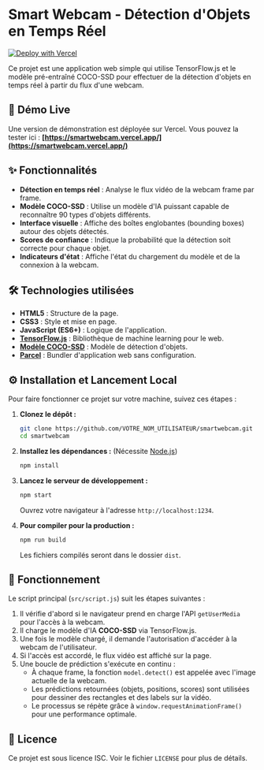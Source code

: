  # Smart Webcam - Détection d'Objets en Temps Réel
 
 [![Deploy with Vercel](https://vercel.com/button)](https://smartwebcam.vercel.app/)
 
 Ce projet est une application web simple qui utilise TensorFlow.js et le modèle pré-entraîné COCO-SSD pour effectuer de la détection d'objets en temps réel à partir du flux d'une webcam.
 
 ## 🚀 Démo Live
 
 Une version de démonstration est déployée sur Vercel. Vous pouvez la tester ici :
 **[https://smartwebcam.vercel.app/](https://smartwebcam.vercel.app/)**
 
 ## ✨ Fonctionnalités
 
 - **Détection en temps réel** : Analyse le flux vidéo de la webcam frame par frame.
 - **Modèle COCO-SSD** : Utilise un modèle d'IA puissant capable de reconnaître 90 types d'objets différents.
 - **Interface visuelle** : Affiche des boîtes englobantes (bounding boxes) autour des objets détectés.
 - **Scores de confiance** : Indique la probabilité que la détection soit correcte pour chaque objet.
 - **Indicateurs d'état** : Affiche l'état du chargement du modèle et de la connexion à la webcam.
 
 ## 🛠️ Technologies utilisées
 
 - **HTML5** : Structure de la page.
 - **CSS3** : Style et mise en page.
 - **JavaScript (ES6+)** : Logique de l'application.
 - **[TensorFlow.js](https://www.tensorflow.org/js)** : Bibliothèque de machine learning pour le web.
 - **[Modèle COCO-SSD](https://github.com/tensorflow/tfjs-models/tree/master/coco-ssd)** : Modèle de détection d'objets.
 - **[Parcel](https://parceljs.org/)** : Bundler d'application web sans configuration.
 
 ## ⚙️ Installation et Lancement Local
 
 Pour faire fonctionner ce projet sur votre machine, suivez ces étapes :
 
 1.  **Clonez le dépôt :**
     ```bash
     git clone https://github.com/VOTRE_NOM_UTILISATEUR/smartwebcam.git
     cd smartwebcam
     ```
 
 2.  **Installez les dépendances :**
     (Nécessite [Node.js](https://nodejs.org/))
     ```bash
     npm install
     ```
 
 3.  **Lancez le serveur de développement :**
     ```bash
     npm start
     ```
     Ouvrez votre navigateur à l'adresse `http://localhost:1234`.
 
 4.  **Pour compiler pour la production :**
     ```bash
     npm run build
     ```
     Les fichiers compilés seront dans le dossier `dist`.
 
 ## 📖 Fonctionnement
 
 Le script principal (`src/script.js`) suit les étapes suivantes :
 1.  Il vérifie d'abord si le navigateur prend en charge l'API `getUserMedia` pour l'accès à la webcam.
 2.  Il charge le modèle d'IA **COCO-SSD** via TensorFlow.js.
 3.  Une fois le modèle chargé, il demande l'autorisation d'accéder à la webcam de l'utilisateur.
 4.  Si l'accès est accordé, le flux vidéo est affiché sur la page.
 5.  Une boucle de prédiction s'exécute en continu :
     - À chaque frame, la fonction `model.detect()` est appelée avec l'image actuelle de la webcam.
     - Les prédictions retournées (objets, positions, scores) sont utilisées pour dessiner des rectangles et des labels sur la vidéo.
     - Le processus se répète grâce à `window.requestAnimationFrame()` pour une performance optimale.
 
 ## 📜 Licence
 
 Ce projet est sous licence ISC. Voir le fichier `LICENSE` pour plus de détails.
